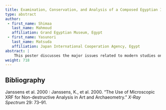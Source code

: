 ```yaml
---
title: Examination, Conservation, and Analysis of a Composed Egyptian Ibis Statue
type: abstract
author:
 - first_name: Shimaa
   last_name: Mahmoud
   affiliation: Grand Egyptian Museum, Egypt
 - first_name: Yasunori
   last_name: Matsuda
   affiliation: Japan International Cooperation Agency, Egypt
abstract: |
    This poster discusses the major issues related to modern studies on objects and materials of historical or cultural heritage. These usually involve the use of nondestructive and micro-analytical techniques, which are employed for various purposes and particularly for cultural heritage. The conservation and restoration of materials and artifacts requires analytical methods that can yield information on the chemical nature and composition of selected parts of artifacts to elucidate their provenance; on the state of alteration of the object as a result of short-, medium-, and long-term exposure to environmental conditions; and on the effectiveness of conservation strategies during and after application. This poster describes the application of nondestructive and micro-analytical techniques to an ibis statue of the Late Period in Egyptian civilization, which was excavated from Tuna el-Gabal in Al-Minya Governate by Cairo University in 1946; the object is currently in the inorganic storeroom at Grand Egyptian Museum Conservation Center. It is obvious from visual examination and analytical techniques that the object was made from a variety of materials. Previous interventions showed contemporary support by the wooden base with iron pins and wire, and determined the nature of the corrosion product on the statue’s metal surface (identified by XRD analysis and SEM-EDS). The statue is missing part of a leg, and this poster will discuss possible and suitable ways to extend statue’s life with safe and stable material (Plexiglas), which does not react with any material used in the artifacts of the ancient Egyptian civilization.
weight: 718
---
```


## Bibliography

Janssens et al. 2000
: Janssens, K., et al. 2000. “The Use of Microscopic XRF for Non-destructive Analysis in Art and Archaeometry.” *X-Ray Spectrum* 29: 73–91.
